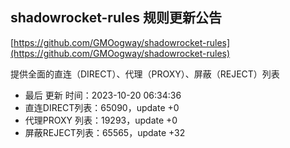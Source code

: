## shadowrocket-rules 规则更新公告

[https://github.com/GMOogway/shadowrocket-rules](https://github.com/GMOogway/shadowrocket-rules)

提供全面的直连（DIRECT）、代理（PROXY）、屏蔽（REJECT）列表
- 最后 更新 时间：2023-10-20 06:34:36
- 直连DIRECT列表：65090，update +0
- 代理PROXY 列表：19293，update +0
- 屏蔽REJECT列表：65565，update +32